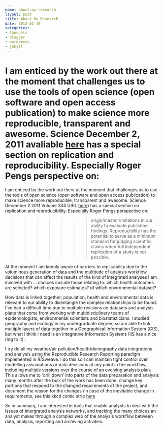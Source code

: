 ```yaml
--- 
name: about-my-research
layout: post
title: About My Research
date: 2012-01-19
categories: 
- thoughts
- blogger
- wordpress
- jekyll
---
```


I am enticed by the work out there at the moment that challenges us to use the tools of open science (open software and open access publication) to make science more reproducible, transparent and awesome.  Science December 2, 2011 avaliable [here][] has a special section on replication and reproducibility.  Especially Roger Pengs perspective on:
=======
I am enticed by the work out there at the moment that challenges us to use the tools of open science (open software and open access publication) to make science more reproducible, transparent and awesome.  Science December 2 2011 Volume 334 (URL [here][]) has a special section on replication and reproducibility.  Especially Roger Pengs perspective on:
>>>>>>> origin/master
limitations in our ability to evaluate published findings. Reproducibility has the potential to serve as a minimum standard for judging scientific claims when full independent replication of a study is not possible.

At the moment I am keenly aware of barriers to replicability due to the voluminous generation of data and the multitude of analysis workflow decisions that can affect the results of the kind of integrated analyses I am involved with ... choices include those relating to: which health outcomes are selected? which exposure estimates? of which environmental dataset?  

How data is linked together; population, health and environmental data is relevant to our ability to disentangle the complex relationships to be found.   I've had a difficult time due to multiple revisions on datasets and analysis plans that come from working with multidisciplinary teams of epidemiologists, environmental scientists and biostatisticians.  I studied geography and ecology in my undergraduate degree, so am able to link multiple layers of data together in a Geographical Information System (GIS), but what I think I need is an Integrative Information Systems (IIS has a nice ring to it).  

I try do all my weather/air pollution/health/demography data integrations and analysis using the Reproducible Research Reporting paradigm implemented in R/Sweave.  I do this so I can maintain tight control over modelling assumptions or data decisions at any point in the workflow, including multiple versions over the course of an evolving analysis plan.  This allows me to 'drill down' into parts of the data preparation and analysis many months after the bulk of the work has been done, change key portions that respond to the changed requirements of the project, and document the reason for the changes (in case of the inevitable change in requirements, see this xkcd comic strip [here][here2]

So in summary, I am interested in tools that enable analysts to deal with the issues of intergrated analysis networks, and tracking the many choices an analyst makes through a complex web of the analysis workflow between data, analysis, reporting and archiving activities.


[here]: http://www.sciencemag.org/content/334/6060.toc
[here2]: http://xkcd.com/844/